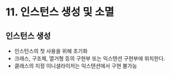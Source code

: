 # 11. 인스턴스 생성 및 소멸

## 인스턴스 생성
- 인스턴스의 첫 사용을 위해 초기화
- 크래스, 구조체, 열거형 등의 구현부 또는 익스텐션 구현부에 위치한다.
- 클래스의 지정 이니셜라이저는 익스텐션에서 구현 불가능


